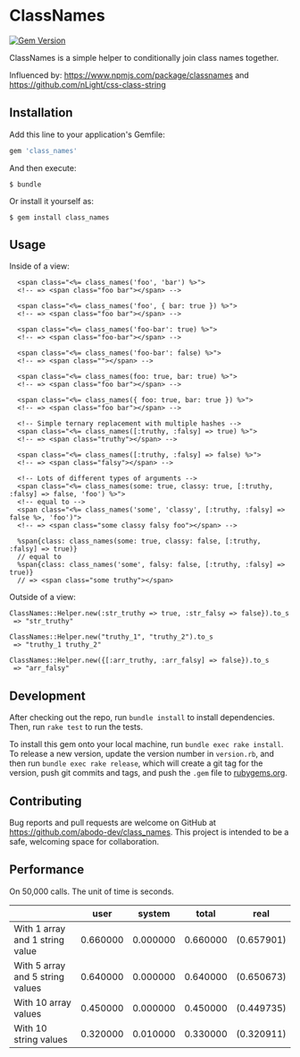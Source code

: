 # ClassNames

[![Gem Version](https://badge.fury.io/rb/class_names.svg)](https://badge.fury.io/rb/class_names)

ClassNames is a simple helper to conditionally join class names together.

Influenced by: https://www.npmjs.com/package/classnames and https://github.com/nLight/css-class-string

## Installation

Add this line to your application's Gemfile:

```ruby
gem 'class_names'
```

And then execute:

    $ bundle

Or install it yourself as:

    $ gem install class_names

## Usage

Inside of a view:

```html+erb
  <span class="<%= class_names('foo', 'bar') %>">
  <!-- => <span class="foo bar"></span> -->
  
  <span class="<%= class_names('foo', { bar: true }) %>">
  <!-- => <span class="foo bar"></span> -->
  
  <span class="<%= class_names('foo-bar': true) %>">
  <!-- => <span class="foo-bar"></span> -->
  
  <span class="<%= class_names('foo-bar': false) %>">
  <!-- => <span class=""></span> -->
  
  <span class="<%= class_names(foo: true, bar: true) %>">
  <!-- => <span class="foo bar"></span> -->
  
  <span class="<%= class_names({ foo: true, bar: true }) %>">
  <!-- => <span class="foo bar"></span> -->
  
  <!-- Simple ternary replacement with multiple hashes -->
  <span class="<%= class_names([:truthy, :falsy] => true) %>">
  <!-- => <span class="truthy"></span> -->
  
  <span class="<%= class_names([:truthy, :falsy] => false) %>">
  <!-- => <span class="falsy"></span> -->
  
  <!-- Lots of different types of arguments -->
  <span class="<%= class_names(some: true, classy: true, [:truthy, :falsy] => false, 'foo') %>">
  <!-- equal to -->
  <span class="<%= class_names('some', 'classy', [:truthy, :falsy] => false %>, 'foo')">
  <!-- => <span class="some classy falsy foo"></span> -->
```

```haml
  %span{class: class_names(some: true, classy: false, [:truthy, :falsy] => true)}
  // equal to
  %span{class: class_names('some', falsy: false, [:truthy, :falsy] => true)}
  // => <span class="some truthy"></span>
```

Outside of a view:

```
ClassNames::Helper.new(:str_truthy => true, :str_falsy => false}).to_s
 => "str_truthy" 

ClassNames::Helper.new("truthy_1", "truthy_2").to_s
 => "truthy_1 truthy_2"

ClassNames::Helper.new({[:arr_truthy, :arr_falsy] => false}).to_s
 => "arr_falsy" 
```

## Development

After checking out the repo, run `bundle install` to install dependencies. Then, run `rake test` to run the tests.

To install this gem onto your local machine, run `bundle exec rake install`. To release a new version, update the version number in `version.rb`, and then run `bundle exec rake release`, which will create a git tag for the version, push git commits and tags, and push the `.gem` file to [rubygems.org](https://rubygems.org).

## Contributing

Bug reports and pull requests are welcome on GitHub at https://github.com/abodo-dev/class_names. This project is intended to be a safe, welcoming space for collaboration.

## Performance
On 50,000 calls. The unit of time is seconds.

|                                  | user     | system   | total    | real        |
|----------------------------------|----------|----------|----------|-------------|
| With 1 array and 1 string value  | 0.660000 | 0.000000 | 0.660000 | (0.657901)  |
| With 5 array and 5 string values | 0.640000 | 0.000000 | 0.640000 | (0.650673)  |
| With 10 array values             | 0.450000 | 0.000000 | 0.450000 | (0.449735)  |
| With 10 string values            | 0.320000 | 0.010000 | 0.330000 | (0.320911)  |
